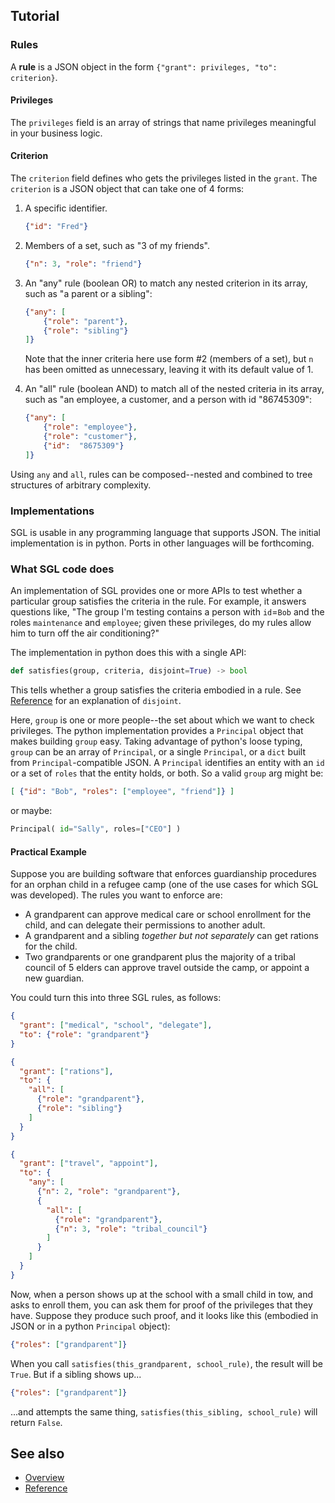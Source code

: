 ## Tutorial

### Rules

A __rule__ is a JSON object in the form `{"grant": privileges, "to": criterion}`. 

#### Privileges
The `privileges` field is an array of strings that name privileges meaningful
in your business logic.

#### Criterion
The `criterion` field defines who gets the privileges listed
in the `grant`. The `criterion` is a JSON object that can take one of
4 forms:

1. A specific identifier.
 
    ```JSON
    {"id": "Fred"}
    ```
2. Members of a set, such as "3 of my friends".
 
    ```JSON
    {"n": 3, "role": "friend"}
    ```
    
3. An "any" rule (boolean OR) to match any nested criterion in its array,
such as "a parent or a sibling":

    ```JSON
    {"any": [
        {"role": "parent"},
        {"role": "sibling"}
    ]}
    ```
    
    Note that the inner criteria here use form #2 (members of a set), but
    `n` has been omitted as unnecessary, leaving it with its default value
    of 1.

4. An "all" rule (boolean AND) to match all of the nested criteria in its
array, such as "an employee, a customer, and a person with id "86745309":

    ```JSON
    {"any": [
        {"role": "employee"},
        {"role": "customer"},
        {"id":  "8675309"}
    ]}
    ```

Using `any` and `all`, rules can be composed--nested and combined to tree
structures of arbitrary complexity.

### Implementations

SGL is usable in any programming language that supports JSON.
The initial implementation is in python. Ports in other languages will
be forthcoming. 

### What SGL code does

An implementation of SGL provides one or more APIs to test whether a
particular group satisfies the criteria in the rule. For example, it
answers questions like, "The group I'm testing contains a person with
`id`=`Bob` and the roles `maintenance` and `employee`; given these
privileges, do my rules allow him to turn off the air conditioning?" 

The implementation in python does this with a single API:

```python
def satisfies(group, criteria, disjoint=True) -> bool  
```

This tells whether a group satisfies the criteria embodied in a rule.
See [Reference](reference.md#satisfies) for an explanation of `disjoint`.

Here, `group` is one or more people--the set about which we want to 
check privileges. The python implementation provides a `Principal` object
that makes building `group` easy. Taking advantage of python's loose
typing, `group` can be an array of `Principal`, or a single `Principal`,
or a `dict` built from `Principal`-compatible JSON. A `Principal`
identifies an entity with an `id` or a set of `roles` that the entity
holds, or both. So a valid `group` arg might be:

```JSON
[ {"id": "Bob", "roles": ["employee", "friend"]} ]
```

or maybe:

```python
Principal( id="Sally", roles=["CEO"] )
```

#### Practical Example

Suppose you are building software that enforces guardianship procedures
for an orphan child in a refugee camp (one of the use cases for which
SGL was developed). The rules you want to enforce are:

* A grandparent can approve medical care or school enrollment for the child,
and can delegate their permissions to another adult.
* A grandparent and a sibling *together but not separately* can get
rations for the child.
* Two grandparents or one grandparent plus the majority of a tribal
council of 5 elders can approve travel outside the camp, or appoint
a new guardian.

You could turn this into three SGL rules, as follows:

```JSON
{
  "grant": ["medical", "school", "delegate"],
  "to": {"role": "grandparent"}
}
```

```JSON
{
  "grant": ["rations"],
  "to": {
    "all": [
      {"role": "grandparent"},
      {"role": "sibling"}
    ]
  }
}
```

```JSON
{
  "grant": ["travel", "appoint"],
  "to": {
    "any": [
      {"n": 2, "role": "grandparent"},
      {
        "all": [
          {"role": "grandparent"},
          {"n": 3, "role": "tribal_council"}
        ]
      }
    ]
  }
}
```

Now, when a person shows up at the school with a small child in tow, and asks
to enroll them, you can ask them for proof of the privileges that they have.
Suppose they produce such proof, and it looks like this (embodied in JSON
or in a python `Principal` object):

```JSON
{"roles": ["grandparent"]}
```

When you call `satisfies(this_grandparent, school_rule)`, the result will be
`True`. But if a sibling shows up...

```JSON
{"roles": ["grandparent"]}
```

...and attempts the same thing, `satisfies(this_sibling, school_rule)` will return
`False`.

## See also
* [Overview](../README.md)
* [Reference](reference.md)